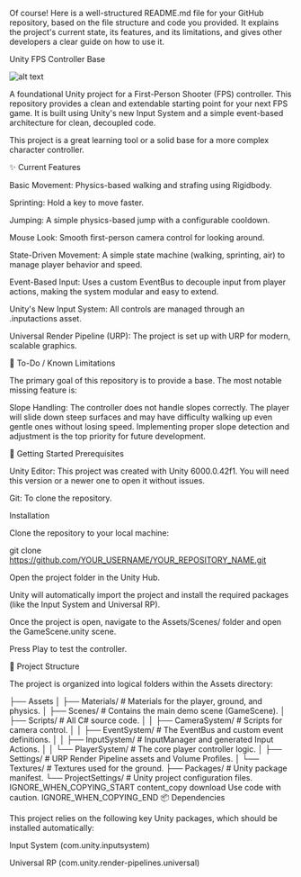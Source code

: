 Of course! Here is a well-structured README.md file for your GitHub repository, based on the file structure and code you provided. It explains the project's current state, its features, and its limitations, and gives other developers a clear guide on how to use it.

Unity FPS Controller Base

![alt text](https://img.shields.io/badge/Made%20with-Unity-57b9d3.svg?style=for-the-badge&logo=unity)

A foundational Unity project for a First-Person Shooter (FPS) controller. This repository provides a clean and extendable starting point for your next FPS game. It is built using Unity's new Input System and a simple event-based architecture for clean, decoupled code.

This project is a great learning tool or a solid base for a more complex character controller.

✨ Current Features

Basic Movement: Physics-based walking and strafing using Rigidbody.

Sprinting: Hold a key to move faster.

Jumping: A simple physics-based jump with a configurable cooldown.

Mouse Look: Smooth first-person camera control for looking around.

State-Driven Movement: A simple state machine (walking, sprinting, air) to manage player behavior and speed.

Event-Based Input: Uses a custom EventBus to decouple input from player actions, making the system modular and easy to extend.

Unity's New Input System: All controls are managed through an .inputactions asset.

Universal Render Pipeline (URP): The project is set up with URP for modern, scalable graphics.

🚧 To-Do / Known Limitations

The primary goal of this repository is to provide a base. The most notable missing feature is:

Slope Handling: The controller does not handle slopes correctly. The player will slide down steep surfaces and may have difficulty walking up even gentle ones without losing speed. Implementing proper slope detection and adjustment is the top priority for future development.

🚀 Getting Started
Prerequisites

Unity Editor: This project was created with Unity 6000.0.42f1. You will need this version or a newer one to open it without issues.

Git: To clone the repository.

Installation

Clone the repository to your local machine:

git clone https://github.com/YOUR_USERNAME/YOUR_REPOSITORY_NAME.git


Open the project folder in the Unity Hub.

Unity will automatically import the project and install the required packages (like the Input System and Universal RP).

Once the project is open, navigate to the Assets/Scenes/ folder and open the GameScene.unity scene.

Press Play to test the controller.

📂 Project Structure

The project is organized into logical folders within the Assets directory:

├── Assets
│   ├── Materials/      # Materials for the player, ground, and physics.
│   ├── Scenes/         # Contains the main demo scene (GameScene).
│   ├── Scripts/        # All C# source code.
│   │   ├── CameraSystem/   # Scripts for camera control.
│   │   ├── EventSystem/    # The EventBus and custom event definitions.
│   │   ├── InputSystem/    # InputManager and generated Input Actions.
│   │   └── PlayerSystem/   # The core player controller logic.
│   ├── Settings/       # URP Render Pipeline assets and Volume Profiles.
│   └── Textures/       # Textures used for the ground.
├── Packages/           # Unity package manifest.
└── ProjectSettings/    # Unity project configuration files.
IGNORE_WHEN_COPYING_START
content_copy
download
Use code with caution.
IGNORE_WHEN_COPYING_END
📦 Dependencies

This project relies on the following key Unity packages, which should be installed automatically:

Input System (com.unity.inputsystem)

Universal RP (com.unity.render-pipelines.universal)
